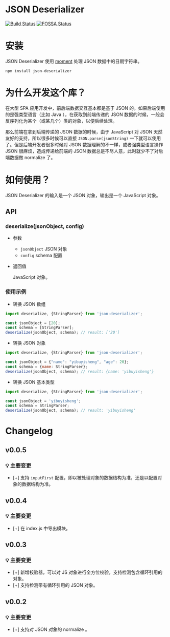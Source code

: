 # JSON Deserializer

[![Build Status](https://travis-ci.org/yibuyisheng/json-deserializer.svg?branch=master)](https://travis-ci.org/yibuyisheng/json-deserializer)
[![FOSSA Status](https://app.fossa.io/api/projects/git%2Bgithub.com%2Fyibuyisheng%2Fjson-deserializer.svg?type=shield)](https://app.fossa.io/projects/git%2Bgithub.com%2Fyibuyisheng%2Fjson-deserializer?ref=badge_shield)

# 安装

JSON Deserializer 使用 [moment](https://github.com/moment/moment) 处理 JSON 数据中的日期字符串。

```
npm install json-deserializer
```

# 为什么开发这个库？

在大型 SPA 应用开发中，前后端数据交互基本都是基于 JSON 的。如果后端使用的是强类型语言（比如 Java ），在获取到前端传递的 JSON 数据的时候，一般会反序列化为某个（或某几个）类的对象，以便后续处理。

那么前端在拿到后端传递的 JSON 数据的时候，由于 JavaScript 对 JSON 天然友好的支持，所以很多时候可以直接 `JSON.parse(jsonString)` 一下就可以使用了。但是后端开发者很多时候对 JSON 数据理解的不一样，或者强类型语言操作 JSON 很麻烦，造成传递给前端的 JSON 数据总是不尽人意，此时就少不了对后端数据做 normalize 了。

# 如何使用？

JSON Deserializer 的输入是一个 JSON 对象，输出是一个 JavaScript 对象。

## API

### deserialize(jsonObject, config)

* 参数

    - `jsonObject` JSON 对象
    - `config` schema 配置

* 返回值

    JavaScript 对象。

### 使用示例

* 转换 JSON 数组

```js
import deserialize, {StringParser} from 'json-deserializer';

const jsonObject = [20];
const schema = [StringParser];
deserialize(jsonObject, schema); // result: ['20']
```

* 转换 JSON 对象

```js
import deserialize, {StringParser} from 'json-deserializer';

const jsonObject = {"name": "yibuyisheng", "age": 20};
const schema = {name: StringParser};
deserialize(jsonObject, schema); // result: {name: 'yibuyisheng'}
```

* 转换 JSON 基本类型

```js
import deserialize, {StringParser} from 'json-deserializer';

const jsonObject = 'yibuyisheng';
const schema = StringParser;
deserialize(jsonObject, schema); // result: 'yibuyisheng'
```

# Changelog

## v0.0.5

### 💡 主要变更

* [+] 支持 `inputFirst` 配置，即以被处理对象的数据结构为准，还是以配置对象的数据结构为准。

## v0.0.4

### 💡 主要变更

* [+] 在 index.js 中导出模块。

## v0.0.3

### 💡 主要变更

* [+] 新增校验器，可以对 JS 对象进行全方位校验，支持检测包含循环引用的对象。
* [+] 支持检测带有循环引用的 JSON 对象。

## v0.0.2

### 💡 主要变更

* [+] 支持对 JSON 对象的 normalize 。
